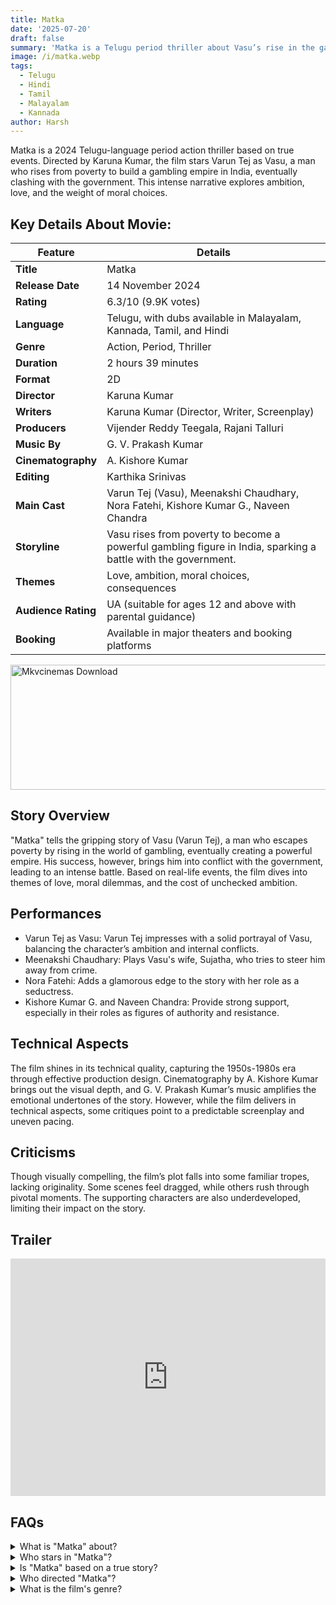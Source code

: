 ```yaml
---
title: Matka
date: '2025-07-20'
draft: false
summary: 'Matka is a Telugu period thriller about Vasu’s rise in the gambling world, facing love, ambition, and moral dilemmas. Directed by Karuna Kumar.'
image: /i/matka.webp
tags:
  - Telugu
  - Hindi
  - Tamil
  - Malayalam
  - Kannada
author: Harsh
---
```


Matka is a 2024 Telugu-language period action thriller based on true events. Directed by Karuna Kumar, the film stars Varun Tej as Vasu, a man who rises from poverty to build a gambling empire in India, eventually clashing with the government. This intense narrative explores ambition, love, and the weight of moral choices.

## Key Details About Movie:

| **Feature**         | **Details**                                                                                                   |
| ------------------- | ------------------------------------------------------------------------------------------------------------- |
| **Title**           | Matka                                                                                                         |
| **Release Date**    | 14 November 2024                                                                                              |
| **Rating**          | 6.3/10 (9.9K votes)                                                                                           |
| **Language**        | Telugu, with dubs available in Malayalam, Kannada, Tamil, and Hindi                                           |
| **Genre**           | Action, Period, Thriller                                                                                      |
| **Duration**        | 2 hours 39 minutes                                                                                            |
| **Format**          | 2D                                                                                                            |
| **Director**        | Karuna Kumar                                                                                                  |
| **Writers**         | Karuna Kumar (Director, Writer, Screenplay)                                                                   |
| **Producers**       | Vijender Reddy Teegala, Rajani Talluri                                                                        |
| **Music By**        | G. V. Prakash Kumar                                                                                           |
| **Cinematography**  | A. Kishore Kumar                                                                                              |
| **Editing**         | Karthika Srinivas                                                                                             |
| **Main Cast**       | Varun Tej (Vasu), Meenakshi Chaudhary, Nora Fatehi, Kishore Kumar G., Naveen Chandra                          |
| **Storyline**       | Vasu rises from poverty to become a powerful gambling figure in India, sparking a battle with the government. |
| **Themes**          | Love, ambition, moral choices, consequences                                                                   |
| **Audience Rating** | UA (suitable for ages 12 and above with parental guidance)                                                    |
| **Booking**         | Available in major theaters and booking platforms                                                             |

<a href="https://mkvcinemas.buzz/bookmarks-list">
  <img src="/mkvcinemas-btn.webp" alt="Mkvcinemas Download" width="600" height="200" loading="lazy">
</a>

## Story Overview

"Matka" tells the gripping story of Vasu (Varun Tej), a man who escapes poverty by rising in the world of gambling, eventually creating a powerful empire. His success, however, brings him into conflict with the government, leading to an intense battle. Based on real-life events, the film dives into themes of love, moral dilemmas, and the cost of unchecked ambition.

## Performances

- Varun Tej as Vasu: Varun Tej impresses with a solid portrayal of Vasu, balancing the character’s ambition and internal conflicts.
- Meenakshi Chaudhary: Plays Vasu's wife, Sujatha, who tries to steer him away from crime.
- Nora Fatehi: Adds a glamorous edge to the story with her role as a seductress.
- Kishore Kumar G. and Naveen Chandra: Provide strong support, especially in their roles as figures of authority and resistance.

## Technical Aspects

The film shines in its technical quality, capturing the 1950s-1980s era through effective production design. Cinematography by A. Kishore Kumar brings out the visual depth, and G. V. Prakash Kumar’s music amplifies the emotional undertones of the story. However, while the film delivers in technical aspects, some critiques point to a predictable screenplay and uneven pacing.

## Criticisms

Though visually compelling, the film’s plot falls into some familiar tropes, lacking originality. Some scenes feel dragged, while others rush through pivotal moments. The supporting characters are also underdeveloped, limiting their impact on the story.

## Trailer

<iframe width="100%" height="380" src="https://www.youtube.com/embed/RKZJtoFoaQg?si=FKtnAhHnfUo" title={title} frameborder="0" allow="accelerometer; autoplay; clipboard-write; encrypted-media; gyroscope; picture-in-picture; web-share" referrerpolicy="strict-origin-when-cross-origin" allowfullscreen loading="lazy"></iframe>

## FAQs

<details>
  <summary>What is "Matka" about?</summary>
  <p>"Matka" follows Vasu, a man who builds a gambling empire and ultimately clashes with the government.</p>
</details>

<details>
  <summary>Who stars in "Matka"?</summary>
  <p>Varun Tej plays the lead role, with support from Meenakshi Chaudhary, Nora Fatehi, and others.</p>
</details>

<details>
  <summary>Is "Matka" based on a true story?</summary>
  <p>Yes, the film is inspired by real events surrounding the world of Matka gambling.</p>
</details>

<details>
  <summary>Who directed "Matka"?</summary>
  <p>Karuna Kumar directed and wrote the screenplay for "Matka."</p>
</details>

<details>
  <summary>What is the film's genre?</summary>
  <p>"Matka" is an action-packed period thriller with elements of drama.</p>
</details>
